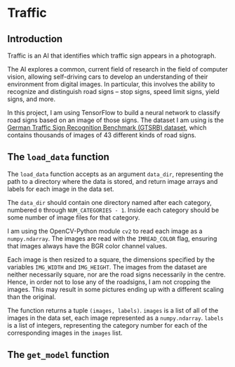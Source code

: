 # Traffic

## Introduction

Traffic is an AI that identifies which traffic sign appears in a photograph.

The AI explores a common, current field of research in the field of computer vision, allowing self-driving cars to develop an understanding of their environment from digital images. In particular, this involves the ability to recognize and distinguish road signs – stop signs, speed limit signs, yield signs, and more.

In this project, I am using TensorFlow to build a neural network to classify road signs based on an image of those signs. The dataset I am using is the [German Traffic Sign Recognition Benchmark (GTSRB) dataset](https://benchmark.ini.rub.de/gtsrb_dataset.html), which contains thousands of images of 43 different kinds of road signs.

## The `load_data` function

The `load_data` function accepts as an argument `data_dir`, representing the path to a directory where the data is stored, and return image arrays and labels for each image in the data set.

The `data_dir` should contain one directory named after each category, numbered `0` through `NUM_CATEGORIES - 1`. Inside each category should be some number of image files for that category.

I am using the OpenCV-Python module `cv2` to read each image as a `numpy.ndarray`. The images are read with the `IMREAD_COLOR` flag, ensuring that images always have the BGR color channel values.

Each image is then resized to a square, the dimensions specified by the variables `IMG_WIDTH` and `IMG_HEIGHT`. The images from the dataset are neither necessarily square, nor are the road signs necessarily in the centre. Hence, in order not to lose any of the roadsigns, I am not cropping the images. This may result in some pictures ending up with a different scaling than the original.

The function returns a tuple `(images, labels)`. `images` is a list of all of the images in the data set, each image represented as a `numpy.ndarray`. `labels` is a list of integers, representing the category number for each of the corresponding images in the `images` list.

## The `get_model` function
